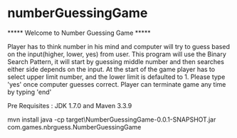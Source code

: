 # numberGuessingGame

***** Welcome to Number Guessing Game *****

Player has to think number in his mind and computer will try to guess based on the input(higher, lower, yes) from user. This program will use the Binary Search Pattern, it will start by guessing middle number and then searches either side depends on the input.
At the start of the game player has to select upper limit number, and the lower limit is defaulted to 1. 
Please type 'yes' once computer guesses correct.
Player can terminate game any time by typing 'end'


Pre Requisites : JDK 1.7.0 and Maven 3.3.9

mvn install
java -cp target\NumberGuessingGame-0.0.1-SNAPSHOT.jar com.games.nbrguess.NumberGuessingGame
